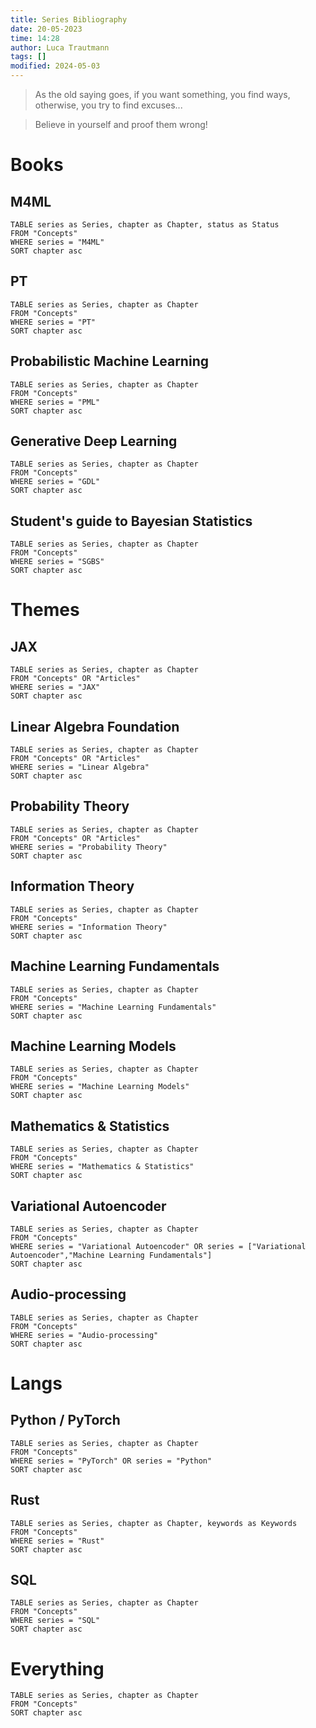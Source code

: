 ```yaml
---
title: Series Bibliography
date: 20-05-2023
time: 14:28
author: Luca Trautmann
tags: []
modified: 2024-05-03
---
```


> As the old saying goes, if you want something, you find ways, otherwise, you try to find excuses...

> Believe in yourself and proof them wrong!

# Books
## M4ML
```dataview
TABLE series as Series, chapter as Chapter, status as Status
FROM "Concepts"
WHERE series = "M4ML"
SORT chapter asc
```

## PT
```dataview
TABLE series as Series, chapter as Chapter
FROM "Concepts"
WHERE series = "PT"
SORT chapter asc
```

## Probabilistic Machine Learning
```dataview
TABLE series as Series, chapter as Chapter
FROM "Concepts"
WHERE series = "PML"
SORT chapter asc
```

## Generative Deep Learning
```dataview
TABLE series as Series, chapter as Chapter
FROM "Concepts"
WHERE series = "GDL"
SORT chapter asc
```

## Student's guide to Bayesian Statistics
```dataview
TABLE series as Series, chapter as Chapter
FROM "Concepts"
WHERE series = "SGBS"
SORT chapter asc
```

# Themes
## JAX
```dataview
TABLE series as Series, chapter as Chapter
FROM "Concepts" OR "Articles"
WHERE series = "JAX"
SORT chapter asc
```

## Linear Algebra Foundation
```dataview
TABLE series as Series, chapter as Chapter
FROM "Concepts" OR "Articles"
WHERE series = "Linear Algebra"
SORT chapter asc
```

## Probability Theory
```dataview
TABLE series as Series, chapter as Chapter
FROM "Concepts" OR "Articles"
WHERE series = "Probability Theory"
SORT chapter asc
```

## Information Theory
```dataview
TABLE series as Series, chapter as Chapter
FROM "Concepts"
WHERE series = "Information Theory"
SORT chapter asc
```

## Machine Learning Fundamentals
```dataview
TABLE series as Series, chapter as Chapter
FROM "Concepts"
WHERE series = "Machine Learning Fundamentals"
SORT chapter asc
```

## Machine Learning Models
```dataview
TABLE series as Series, chapter as Chapter
FROM "Concepts"
WHERE series = "Machine Learning Models"
SORT chapter asc
```

## Mathematics & Statistics
```dataview
TABLE series as Series, chapter as Chapter
FROM "Concepts"
WHERE series = "Mathematics & Statistics"
SORT chapter asc
```

## Variational Autoencoder
```dataview
TABLE series as Series, chapter as Chapter
FROM "Concepts"
WHERE series = "Variational Autoencoder" OR series = ["Variational Autoencoder","Machine Learning Fundamentals"]
SORT chapter asc
```

## Audio-processing
```dataview
TABLE series as Series, chapter as Chapter
FROM "Concepts"
WHERE series = "Audio-processing"
SORT chapter asc
```

# Langs

## Python / PyTorch
```dataview
TABLE series as Series, chapter as Chapter
FROM "Concepts"
WHERE series = "PyTorch" OR series = "Python"
SORT chapter asc
```

## Rust
```dataview
TABLE series as Series, chapter as Chapter, keywords as Keywords
FROM "Concepts"
WHERE series = "Rust"
SORT chapter asc
```

## SQL
```dataview
TABLE series as Series, chapter as Chapter
FROM "Concepts"
WHERE series = "SQL"
SORT chapter asc
```



# Everything
```dataview
TABLE series as Series, chapter as Chapter
FROM "Concepts"
SORT chapter asc
```
